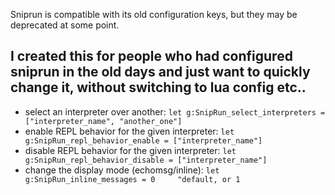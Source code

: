 Sniprun is compatible with its old configuration keys, but they may be deprecated at some point.

## I created this for people who had configured sniprun in the old days and just want to quickly change it, without switching to lua config etc..


- select an interpreter over another: `let g:SnipRun_select_interpreters = ["interpreter_name", "another_one"]`
- enable REPL behavior for the given interpreter: `let g:SnipRun_repl_behavior_enable = ["interpreter_name"]`
- disable REPL behavior for the given interpreter: `let g:SnipRun_repl_behavior_disable = ["interpreter_name"]`
- change the display mode (echomsg/inline): `let g:SnipRun_inline_messages = 0     "default, or 1`
